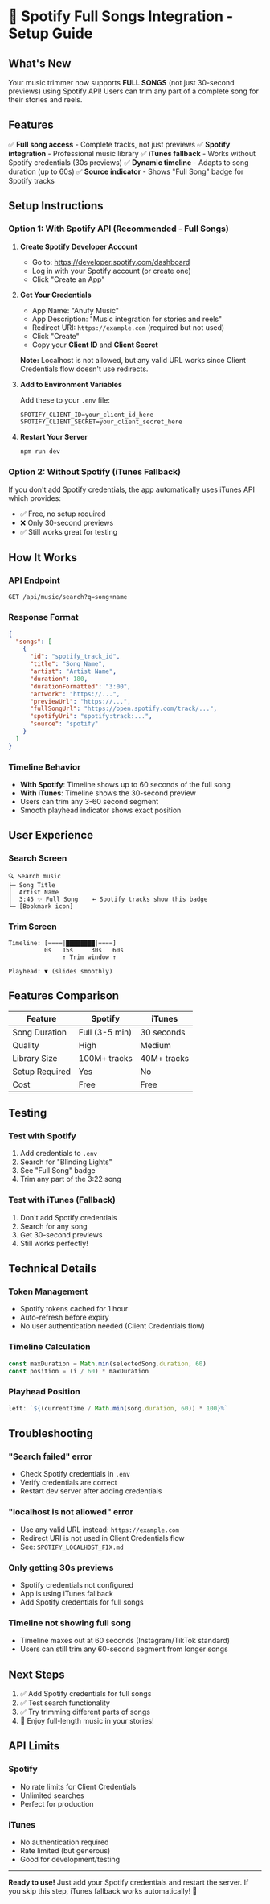 # 🎵 Spotify Full Songs Integration - Setup Guide

## What's New

Your music trimmer now supports **FULL SONGS** (not just 30-second previews) using Spotify API! Users can trim any part of a complete song for their stories and reels.

## Features

✅ **Full song access** - Complete tracks, not just previews
✅ **Spotify integration** - Professional music library
✅ **iTunes fallback** - Works without Spotify credentials (30s previews)
✅ **Dynamic timeline** - Adapts to song duration (up to 60s)
✅ **Source indicator** - Shows "Full Song" badge for Spotify tracks

## Setup Instructions

### Option 1: With Spotify API (Recommended - Full Songs)

1. **Create Spotify Developer Account**
   - Go to: https://developer.spotify.com/dashboard
   - Log in with your Spotify account (or create one)
   - Click "Create an App"

2. **Get Your Credentials**
   - App Name: "Anufy Music"
   - App Description: "Music integration for stories and reels"
   - Redirect URI: `https://example.com` (required but not used)
   - Click "Create"
   - Copy your **Client ID** and **Client Secret**
   
   **Note:** Localhost is not allowed, but any valid URL works since Client Credentials flow doesn't use redirects.

3. **Add to Environment Variables**
   
   Add these to your `.env` file:
   ```env
   SPOTIFY_CLIENT_ID=your_client_id_here
   SPOTIFY_CLIENT_SECRET=your_client_secret_here
   ```

4. **Restart Your Server**
   ```bash
   npm run dev
   ```

### Option 2: Without Spotify (iTunes Fallback)

If you don't add Spotify credentials, the app automatically uses iTunes API which provides:
- ✅ Free, no setup required
- ❌ Only 30-second previews
- ✅ Still works great for testing

## How It Works

### API Endpoint
```
GET /api/music/search?q=song+name
```

### Response Format
```json
{
  "songs": [
    {
      "id": "spotify_track_id",
      "title": "Song Name",
      "artist": "Artist Name",
      "duration": 180,
      "durationFormatted": "3:00",
      "artwork": "https://...",
      "previewUrl": "https://...",
      "fullSongUrl": "https://open.spotify.com/track/...",
      "spotifyUri": "spotify:track:...",
      "source": "spotify"
    }
  ]
}
```

### Timeline Behavior

- **With Spotify**: Timeline shows up to 60 seconds of the full song
- **With iTunes**: Timeline shows the 30-second preview
- Users can trim any 3-60 second segment
- Smooth playhead indicator shows exact position

## User Experience

### Search Screen
```
🔍 Search music
├─ Song Title
│  Artist Name
│  3:45 ✨ Full Song    ← Spotify tracks show this badge
└─ [Bookmark icon]
```

### Trim Screen
```
Timeline: [====|████████|====]
          0s   15s     30s   60s
               ↑ Trim window ↑
          
Playhead: ▼ (slides smoothly)
```

## Features Comparison

| Feature | Spotify | iTunes |
|---------|---------|--------|
| Song Duration | Full (3-5 min) | 30 seconds |
| Quality | High | Medium |
| Library Size | 100M+ tracks | 40M+ tracks |
| Setup Required | Yes | No |
| Cost | Free | Free |

## Testing

### Test with Spotify
1. Add credentials to `.env`
2. Search for "Blinding Lights"
3. See "Full Song" badge
4. Trim any part of the 3:22 song

### Test with iTunes (Fallback)
1. Don't add Spotify credentials
2. Search for any song
3. Get 30-second previews
4. Still works perfectly!

## Technical Details

### Token Management
- Spotify tokens cached for 1 hour
- Auto-refresh before expiry
- No user authentication needed (Client Credentials flow)

### Timeline Calculation
```typescript
const maxDuration = Math.min(selectedSong.duration, 60)
const position = (i / 60) * maxDuration
```

### Playhead Position
```typescript
left: `${(currentTime / Math.min(song.duration, 60)) * 100}%`
```

## Troubleshooting

### "Search failed" error
- Check Spotify credentials in `.env`
- Verify credentials are correct
- Restart dev server after adding credentials

### "localhost is not allowed" error
- Use any valid URL instead: `https://example.com`
- Redirect URI is not used in Client Credentials flow
- See: `SPOTIFY_LOCALHOST_FIX.md`

### Only getting 30s previews
- Spotify credentials not configured
- App is using iTunes fallback
- Add Spotify credentials for full songs

### Timeline not showing full song
- Timeline maxes out at 60 seconds (Instagram/TikTok standard)
- Users can still trim any 60-second segment from longer songs

## Next Steps

1. ✅ Add Spotify credentials for full songs
2. ✅ Test search functionality
3. ✅ Try trimming different parts of songs
4. 🎵 Enjoy full-length music in your stories!

## API Limits

### Spotify
- No rate limits for Client Credentials
- Unlimited searches
- Perfect for production

### iTunes
- No authentication required
- Rate limited (but generous)
- Good for development/testing

---

**Ready to use!** Just add your Spotify credentials and restart the server. If you skip this step, iTunes fallback works automatically! 🎵
